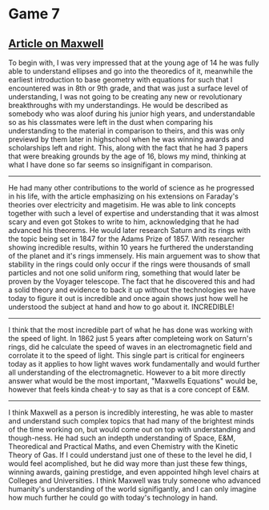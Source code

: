 # Game 7 
## [Article on Maxwell](https://mathshistory.st-andrews.ac.uk/Biographies/Maxwell/)

To begin with, I was very impressed that at the young age of 14 he was fully able to understand ellipses and go into the theoredics of it, meanwhile the earliest introduction to base geometry with equations for such that I encountered was in 8th or 9th grade, and that was just a surface level of understanding, I was not going to be creating any new or revolutionary breakthroughs with my understandings. He would be described as somebody who was aloof during his junior high years, and understandable so as his classmates were left in the dust when comparing his understanding to the material in comparison to theirs, and this was only previewd by them later in highschool when he was winning awards and scholarships left and right. This, along with the fact that he had 3 papers that were breaking grounds by the age of 16, blows my mind, thinking at what I have done so far seems so insignifigant in comparison. 

---
He had many other contributions to the world of science as he progressed in his life, with the article emphasizing on his extensions on Faraday's theories over electricity and magetisim. He was able to link concepts together with such a level of expertise and understanding that it was almost scary and even got Stokes to write to him, acknowledging that he had advanced his theorems. He would later research Saturn and its rings with the topic being set in 1847 for the Adams Prize of 1857. With researcher showing incredible results, within 10 years he furthered the understanding of the planet and it's rings immensely. His main arguement was to show that stability in the rings could only occur if the rings were thousands of small particles and not one solid uniform ring, something that would later be proven by the Voyager telescope. The fact that he discovered this and had a solid theory and evidence to back it up without the technologies we have today to figure it out is incredible and once again shows just how well he understood the subject at hand and how to go about it. INCREDIBLE!

---

I think that the most incredible part of what he has done was working with the speed of light. In 1862 just 5 years after completeing work on Saturn's rings, did he calculate the speed of waves in an electromagnetic field and corrolate it to the speed of light. This single part is critical for engineers today as it applies to how light waves work fundamentally and would further all understanding of the electromagnetic. However to a bit more directly answer what would be the most important, "Maxwells Equations" would be, however that feels kinda cheat-y to say as that is a core concept of E&M. 

---
I think Maxwell as a person is incredibly interesting, he was able to master and understand such complex topics that had many of the brightest minds of the time working on, but would come out on top with understanding and though-ness. He had such an indepth understanding of Space, E&M, Theoredical and Practical Maths, and even Chemistry with the Kinetic Theory of Gas. If I could understand just one of these to the level he did, I would feel acomplished, but he did way more than just these few things, winning awards, gaining prestidge, and even appointed hihgh level chairs at Colleges and Universities. I think Maxwell was truly someone who advanced humanity's understanding of the world signifigantly, and I can only imagine how much further he could go with today's technology in hand.